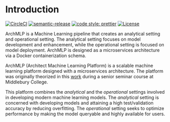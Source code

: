 # Introduction

[![CircleCI](https://circleci.com/gh/AumitLeon/archMLP.svg?style=svg)](https://circleci.com/gh/AumitLeon/archMLP) [![semantic-release](https://img.shields.io/badge/%20%20%F0%9F%93%A6%F0%9F%9A%80-semantic--release-e10079.svg)](https://github.com/semantic-release/semantic-release) [![code style: prettier](https://img.shields.io/badge/code_style-prettier-ff69b4.svg?style=flat-square)](https://github.com/prettier/prettier)
[![License](https://img.shields.io/badge/License-BSD%203--Clause-blue.svg)](https://opensource.org/licenses/BSD-3-Clause)

ArchMLP is a Machine Learning pipeline that creates an analytical setting and operational setting. The analytical setting focuses on model development and enhancement, while the operational setting is focused on model deployment. ArchMLP is designed as a microservices architecture via a Docker containerization schema.

ArchMLP \(Architect Machine Learning Platform\) is a scalable machine learning platform designed with a microservices architecture. The platform was originally theorized in this [work](https://aumitleon.com/assets/projects/archMLP_report.pdf) during a senior seminar course at Middlebury College. 

This platform combines the _analytical_ and the _operational_ settings involved in developing modern machine learning models. The _analytical_ setting is concerned with developing models and attaining a high test/validation accuracy by reducing overfitting. The _operational_ setting seeks to optimize performance by making the model queryable and highly available for users.



